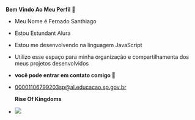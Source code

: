 **Bem Vindo Ao Meu Perfil 🥇**

- Meu Nome é Fernado Santhiago

- Estou Estundant Alura
- Estou me desenvolvendo na linguagem JavaScript
- Utilizo esse espaço para minha organização e compartilhamenta dos meus projetos desenvolvidos

- **você pode entrar em contato comigo 📧**

- 00001106799203sp@al.educacao.sp.gov.br

     **Rise Of Kingdoms**
-  ![](https://media1.tenor.com/m/xrIDc6ejUOIAAAAd/kiss.gif)

